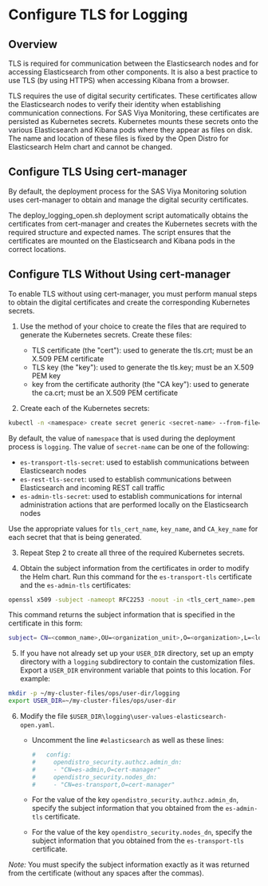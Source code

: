 # Configure TLS for Logging

## Overview

TLS is required for communication between the Elasticsearch nodes and for accessing Elasticsearch from other components. It is also a best practice to use TLS (by using HTTPS) when accessing Kibana from a browser.

TLS requires the use of digital security certificates. These certificates allow the Elasticsearch nodes to verify their identity when establishing communication connections. For SAS Viya Monitoring, these certificates are persisted as Kubernetes secrets. Kubernetes mounts these secrets onto the various Elasticsearch and Kibana pods where they appear as files on disk. The name and location of these files is fixed by the Open Distro for Elasticsearch Helm chart and cannot be changed. 

## Configure TLS Using cert-manager

By default, the deployment process for the SAS Viya Monitoring solution uses cert-manager to obtain and manage the digital security certificates.

The deploy_logging_open.sh deployment script automatically obtains the certificates from cert-manager and creates the Kubernetes secrets with the required structure and expected names. The script ensures that the certificates are mounted on the Elasticsearch and Kibana pods in the correct locations.

## Configure TLS Without Using cert-manager

To enable TLS without using cert-manager, you must perform manual steps to obtain the digital certificates and create the corresponding Kubernetes secrets.

1. Use the method of your choice to create the files that are required to generate the Kubernetes secrets. Create these files:

   - TLS certificate (the "cert"): used to generate the tls.crt; must be an X.509 PEM certificate
   - TLS key (the "key"): used to generate the tls.key; must be an X.509 PEM key
   - key from the certificate authority (the "CA key"): used to generate the ca.crt; must be an X.509 PEM certificate

2. Create each of the Kubernetes secrets:

```bash
kubectl -n <namespace> create secret generic <secret-name> --from-file=tls.crt=<tls_cert_name>.pem --from-file=tls.key=<key_name>.key --from-file=ca.crt=<CA_key_name>.pem
```

By default, the value of `namespace` that is used during the deployment process is `logging`. The value of `secret-name` can be one of the following:

   - `es-transport-tls-secret`: used to establish communications between Elasticsearch nodes
   - `es-rest-tls-secret`: used to establish communications between Elasticsearch and incoming REST call traffic
   - `es-admin-tls-secret`: used to establish communications for internal administration actions that are performed locally on the Elasticsearch nodes

Use the appropriate values for `tls_cert_name`, `key_name`, and `CA_key_name` for each secret that that is being generated.

3. Repeat Step 2 to create all three of the required Kubernetes secrets.

4. Obtain the subject information from the certificates in order to modify the Helm chart. Run this command for the `es-transport-tls` certificate and the `es-admin-tls` certificates:

```bash
openssl x509 -subject -nameopt RFC2253 -noout -in <tls_cert_name>.pem
```

This command returns the subject information that is specified in the certificate in this form:

```bash
subject= CN=<common_name>,OU=<organization_unit>,O=<organization>,L=<location>,C=XX
```
5. If you have not already set up your `USER_DIR` directory, set up an empty directory with a `logging` subdirectory to contain the customization files. Export a `USER_DIR` environment variable that points to this
location. For example:

```bash
mkdir -p ~/my-cluster-files/ops/user-dir/logging
export USER_DIR=~/my-cluster-files/ops/user-dir
```

6. Modify the file `$USER_DIR\logging\user-values-elasticsearch-open.yaml`.

   - Uncomment the line `#elasticsearch` as well as these lines:
   
     ```bash
     #   config:
     #     opendistro_security.authcz.admin_dn:
     #     - "CN=es-admin,O=cert-manager"
     #     opendistro_security.nodes_dn:
     #     - "CN=es-transport,O=cert-manager"
      ```
   - For the value of the key `opendistro_security.authcz.admin_dn`, specify the subject information that you obtained from the `es-admin-tls` certificate.

   - For the value of the key `opendistro_security.nodes_dn`, specify the subject information that you obtained from the `es-transport-tls` certificate.

*Note:* You must specify the subject information exactly as it was returned from the certificate (without any spaces after the commas). 